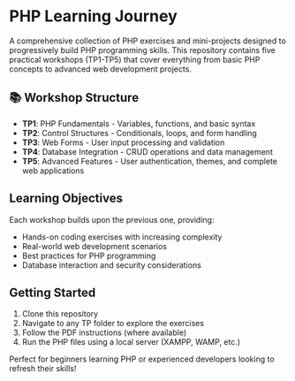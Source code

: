 # PHP Learning Journey

A comprehensive collection of PHP exercises and mini-projects designed to progressively build PHP programming skills. This repository contains five practical workshops (TP1-TP5) that cover everything from basic PHP concepts to advanced web development projects.

## 📚 Workshop Structure

- **TP1**: PHP Fundamentals - Variables, functions, and basic syntax
- **TP2**: Control Structures - Conditionals, loops, and form handling
- **TP3**: Web Forms - User input processing and validation
- **TP4**: Database Integration - CRUD operations and data management
- **TP5**: Advanced Features - User authentication, themes, and complete web applications

## Learning Objectives

Each workshop builds upon the previous one, providing:
- Hands-on coding exercises with increasing complexity
- Real-world web development scenarios
- Best practices for PHP programming
- Database interaction and security considerations

## Getting Started

1. Clone this repository
2. Navigate to any TP folder to explore the exercises
3. Follow the PDF instructions (where available)
4. Run the PHP files using a local server (XAMPP, WAMP, etc.)

Perfect for beginners learning PHP or experienced developers looking to refresh their skills!